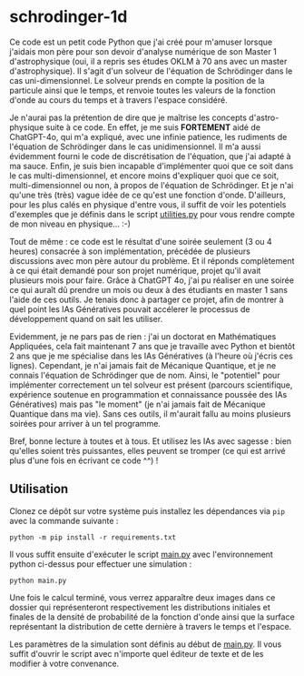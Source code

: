 # schrodinger-1d

Ce code est un petit code Python que j'ai créé pour m'amuser lorsque j'aidais mon père pour son devoir d'analyse numérique de son Master 1 d'astrophysique (oui, il a repris ses études OKLM à 70 ans avec un master d'astrophysique). Il s'agit d'un solveur de l'équation de Schrödinger dans le cas uni-dimensionnel. Le solveur prends en compte la position de la particule ainsi que le temps, et renvoie toutes les valeurs de la fonction d'onde au cours du temps et à travers l'espace considéré.

Je n'aurai pas la prétention de dire que je maîtrise les concepts d'astro-physique suite à ce code. En effet, je me suis **FORTEMENT** aidé de ChatGPT-4o, qui m'a expliqué, avec une infinie patience, les rudiments de l'équation de Schrödinger dans le cas unidimensionnel. Il m'a aussi évidemment fourni le code de discrétisation de l'équation, que j'ai adapté à ma sauce. Enfin, je suis bien incapable d'implémenter quoi que ce soit dans le cas multi-dimensionnel, et encore moins d'expliquer quoi que ce soit, multi-dimensionnel ou non, à propos de l'équation de Schrödinger. Et je n'ai qu'une très (très) vague idée de ce qu'est une fonction d'onde. D'ailleurs, pour les plus calés en physique d'entre vous, il suffit de voir les potentiels d'exemples que je définis dans le script [utilities.py](utilities.py) pour vous rendre compte de mon niveau en physique... :-)

Tout de même : ce code est le résultat d'une soirée seulement (3 ou 4 heures) consacrée à son implémentation, précédée de plusieurs discussions avec mon père autour du problème. Et il réponds complètement à ce qui était demandé pour son projet numérique, projet qu'il avait plusieurs mois pour faire. Grâce à ChatGPT 4o, j'ai pu réaliser en une soirée ce qui auraît dû prendre un mois ou deux à des étudiants en master 1 sans l'aide de ces outils. Je tenais donc à partager ce projet, afin de montrer à quel point les IAs Génératives pouvait accélerer le processus de développement quand on sait les utiliser.

Evidemment, je ne pars pas de rien : j'ai un doctorat en Mathématiques Appliquées, cela fait maintenant 7 ans que je travaille avec Python et bientôt 2 ans que je me spécialise dans les IAs Génératives (à l'heure où j'écris ces lignes). Cependant, je n'ai jamais fait de Mécanique Quantique, et je ne connais l'équation de Schrödinger que de nom. Ainsi, le "potentiel" pour implémenter correctement un tel solveur est présent (parcours scientifique, expérience soutenue en programmation et connaissance poussée des IAs Génératives) mais pas "le moment" (je n'ai jamais fait de Mécanique Quantique dans ma vie). Sans ces outils, il m'aurait fallu au moins plusieurs soirées pour arriver à un tel programme.

Bref, bonne lecture à toutes et à tous. Et utilisez les IAs avec sagesse : bien qu'elles soient très puissantes, elles peuvent se tromper (ce qui est arrivé plus d'une fois en écrivant ce code ^^) !

## Utilisation

Clonez ce dépôt sur votre système puis installez les dépendances via `pip` avec la commande suivante :

```shell
python -m pip install -r requirements.txt
```

Il vous suffit ensuite d'exécuter le script [main.py](main.py) avec l'environnement python ci-dessus pour effectuer une simulation :

```shell
python main.py
```

Une fois le calcul terminé, vous verrez apparaître deux images dans ce dossier qui représenteront respectivement les distributions initiales et finales de la densité de probabilité de la fonction d'onde ainsi que la surface représentant la distribution de cette dernière à travers le temps et l'espace.

Les paramètres de la simulation sont définis au début de [main.py](main.py). Il vous suffit d'ouvrir le script avec n'importe quel éditeur de texte et de les modifier à votre convenance.
